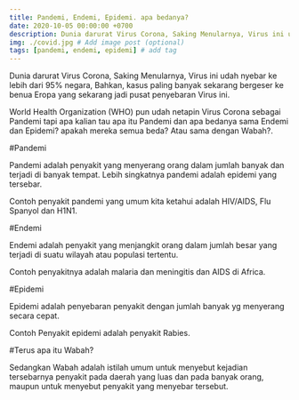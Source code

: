 ```yaml
---
title: Pandemi, Endemi, Epidemi. apa bedanya?
date: 2020-10-05 00:00:00 +0700
description: Dunia darurat Virus Corona, Saking Menularnya, Virus ini udah nyebar ke lebih dari 95% negara, Bahkan, kasus paling banyak sekarang bergeser ke benua Eropa yang sekarang jadi pusat penyebaran Virus ini. # Add post description (optional)
img: ./covid.jpg # Add image post (optional)
tags: [pandemi, endemi, epidemi] # add tag
---
```


Dunia darurat Virus Corona, Saking Menularnya, Virus ini udah nyebar ke lebih dari 95% negara, Bahkan, kasus paling banyak sekarang bergeser ke benua Eropa yang sekarang jadi pusat penyebaran Virus ini.

World Health Organization (WHO) pun udah netapin Virus Corona sebagai Pandemi tapi apa kalian tau apa itu Pandemi dan apa bedanya sama Endemi dan Epidemi? apakah mereka semua beda? Atau sama dengan Wabah?.

#Pandemi

Pandemi adalah penyakit yang menyerang orang dalam jumlah banyak dan terjadi di banyak tempat. Lebih singkatnya pandemi adalah epidemi yang tersebar.

Contoh penyakit pandemi yang umum kita ketahui adalah HIV/AIDS, Flu Spanyol dan H1N1.

#Endemi

Endemi adalah penyakit yang menjangkit orang dalam jumlah besar yang terjadi di suatu wilayah atau populasi tertentu.

Contoh penyakitnya adalah malaria dan meningitis dan AIDS di Africa.

#Epidemi

Epidemi adalah penyebaran penyakit dengan jumlah banyak yg menyerang secara cepat. 

Contoh Penyakit epidemi adalah penyakit Rabies.

#Terus apa itu Wabah?

Sedangkan Wabah adalah istilah umum untuk menyebut kejadian tersebarnya penyakit pada daerah yang luas dan pada banyak orang, maupun untuk menyebut penyakit yang menyebar tersebut. 